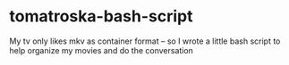 # tomatroska-bash-script
My tv only likes mkv as container format – so I wrote a little bash script to help organize my movies and do the conversation
